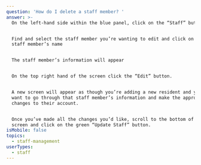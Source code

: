 ```yaml
---
question: 'How do I delete a staff member? '
answer: >-
  On the left-hand side within the blue panel, click on the “Staff” button. 


  Find and select the staff member you’re wanting to edit and click on that
  staff member’s name 


  The staff member’s information will appear 


  On the top right hand of the screen click the “Edit” button.  


  A new screen will appear as though you’re adding a new resident and you will
  want to go through that staff member’s information and make the appropriate
  changes to their account. 


  Once you’ve made all the changes you’d like, scroll to the bottom of the
  screen and click on the green “Update Staff” button. 
isMobile: false
topics:
  - staff-management
userTypes:
  - staff
---
```


